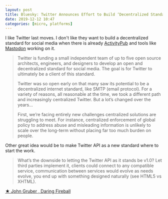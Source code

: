 ```yaml
---
layout: post
title: Bluesky: Twitter Announces Effort to Build ‘Decentralized Standard for Social Media’
date: 2019-12-12 10:47
categories: [micro, platforms]
---
```

I like Twitter last moves. I don't like they want to build a decentralized standard for social media when there is already [ActivityPub](https://github.com/w3c/activitypub) and tools like [Mastodon](https://github.com/tootsuite/mastodon) working on it. 

> Twitter is funding a small independent team of up to five open source architects, engineers, and designers to develop an open and decentralized standard for social media. The goal is for Twitter to ultimately be a client of this standard.
>
> Twitter was so open early on that many saw its potential to be a decentralized internet standard, like SMTP (email protocol). For a variety of reasons, all reasonable at the time, we took a different path and increasingly centralized Twitter. But a lot’s changed over the years…
>
> First, we’re facing entirely new challenges centralized solutions are struggling to meet. For instance, centralized enforcement of global policy to address abuse and misleading information is unlikely to scale over the long-term without placing far too much burden on people.

Other great idea would be to make Twitter API as a new standard where to start the work.

> What’s the downside to letting the Twitter API as it stands be v1.0? Let third parties implement it, clients could connect to any compatible service, communication between services would evolve as needs evolve, you end up with something designed naturally (see HTML5 vs XHTML).

[★ John Gruber , Daring Fireball](https://daringfireball.net/2019/12/bluesky)
